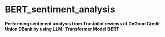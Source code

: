 # BERT_sentiment_analysis
#### Performing sentiment analysis from Trustpilot reviews of DoGood Credit Union DBank by using LLM- Transformer Model BERT
